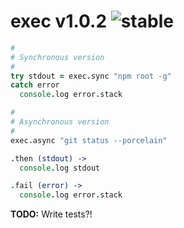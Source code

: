 
# exec v1.0.2 ![stable](https://img.shields.io/badge/stability-stable-4EBA0F.svg?style=flat)

```coffee
#
# Synchronous version
#
try stdout = exec.sync "npm root -g"
catch error
  console.log error.stack

#
# Asynchronous version
#
exec.async "git status --porcelain"

.then (stdout) ->
  console.log stdout

.fail (error) ->
  console.log error.stack
```

**TODO:** Write tests?!
